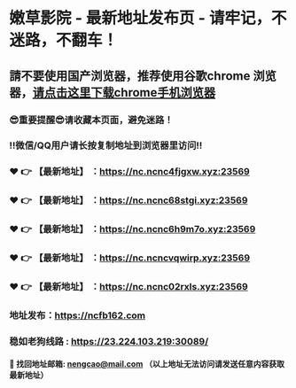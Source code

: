 # 嫩草影院 - 最新地址发布页 - 请牢记，不迷路，不翻车！

## 請不要使用国产浏览器，推荐使用谷歌chrome 浏览器，<a href = "https://www.google.cn/chrome/">请点击这里下载chrome手机浏览器</a>

### :sunglasses:重要提醒:sunglasses:请收藏本页面，避免迷路！
### ‼️微信/QQ用户请长按复制地址到浏览器里访问‼️

### :heart: :point_right: 【最新地址】 ：https://nc.ncnc4fjgxw.xyz:23569
### :heart: :point_right: 【最新地址】 ：https://nc.ncnc68stgi.xyz:23569
### :heart: :point_right: 【最新地址】 ：https://nc.ncnc6h9m7o.xyz:23569
### :heart: :point_right: 【最新地址】 ：https://nc.ncncvqwirp.xyz:23569
### :heart: :point_right: 【最新地址】 ：https://nc.ncnc02rxls.xyz:23569

### 地址发布：https://ncfb162.com
### 稳如老狗线路 : https://23.224.103.219:30089/

#### :e-mail: __找回地址邮箱: nengcao@mail.com （以上地址无法访问请发送任意内容获取最新地址）__
